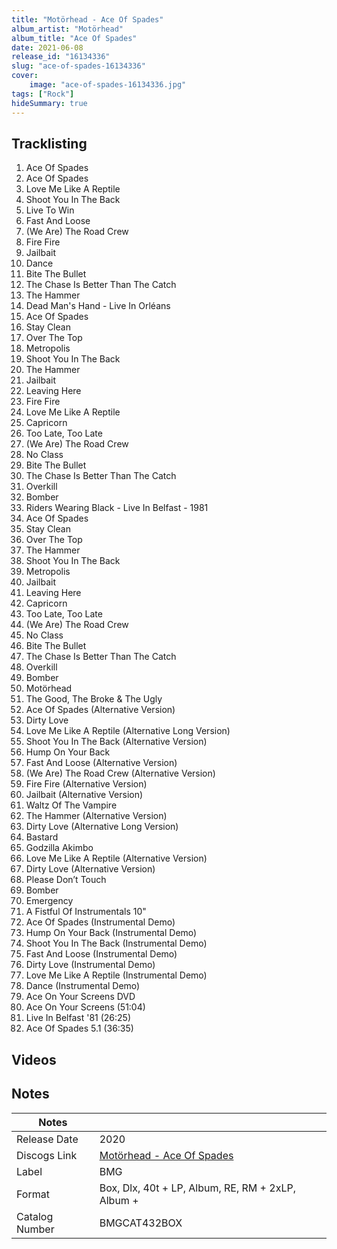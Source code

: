 ```yaml
---
title: "Motörhead - Ace Of Spades"
album_artist: "Motörhead"
album_title: "Ace Of Spades"
date: 2021-06-08
release_id: "16134336"
slug: "ace-of-spades-16134336"
cover:
    image: "ace-of-spades-16134336.jpg"
tags: ["Rock"]
hideSummary: true
---
```


## Tracklisting
1. Ace Of Spades
2. Ace Of Spades 
3. Love Me Like A Reptile
4. Shoot You In The Back
5.  Live To Win 
6. Fast And Loose
7. (We Are) The Road Crew
8. Fire Fire
9. Jailbait
10. Dance
11. Bite The Bullet
12. The Chase Is Better Than The Catch
13. The Hammer
14. Dead Man's Hand - Live In Orléans
15. Ace Of Spades
16. Stay Clean
17. Over The Top
18. Metropolis
19. Shoot You In The Back
20. The Hammer
21. Jailbait
22. Leaving Here
23. Fire Fire
24. Love Me Like A Reptile
25. Capricorn
26. Too Late, Too Late
27. (We Are) The Road Crew
28. No Class
29. Bite The Bullet
30. The Chase Is Better Than The Catch
31. Overkill
32. Bomber
33. Riders Wearing Black - Live In Belfast - 1981
34. Ace Of Spades
35. Stay Clean
36. Over The Top
37. The Hammer
38. Shoot You In The Back
39. Metropolis
40. Jailbait
41. Leaving Here
42. Capricorn
43. Too Late, Too Late
44. (We Are) The Road Crew
45. No Class
46. Bite The Bullet
47. The Chase Is Better Than The Catch
48. Overkill
49. Bomber
50. Motörhead
51. The Good, The Broke & The Ugly
52. Ace Of Spades (Alternative Version)
53. Dirty Love
54. Love Me Like A Reptile (Alternative Long Version)
55. Shoot You In The Back (Alternative Version)
56. Hump On Your Back
57. Fast And Loose (Alternative Version)
58. (We Are) The Road Crew (Alternative Version)
59. Fire Fire (Alternative Version)
60. Jailbait (Alternative Version)
61. Waltz Of The Vampire
62. The Hammer (Alternative Version)
63. Dirty Love (Alternative Long Version)
64. Bastard
65. Godzilla Akimbo
66. Love Me Like A Reptile (Alternative Version)
67. Dirty Love (Alternative Version)
68. Please Don’t Touch
69. Bomber
70. Emergency
71. A Fistful Of Instrumentals 10"
72. Ace Of Spades (Instrumental Demo)
73. Hump On Your Back (Instrumental Demo)
74. Shoot You In The Back (Instrumental Demo)
75. Fast And Loose (Instrumental Demo)
76. Dirty Love (Instrumental Demo)
77. Love Me Like A Reptile (Instrumental Demo)
78. Dance (Instrumental Demo)
79. Ace On Your Screens DVD
80. Ace On Your Screens (51:04)
81. Live In Belfast '81 (26:25)
82. Ace Of Spades 5.1 (36:35)

## Videos


## Notes

| Notes          |             |
| ---------------| ----------- |
| Release Date   | 2020 |
| Discogs Link   | [Motörhead - Ace Of Spades](https://www.discogs.com/release/16134336) |
| Label          | BMG |
| Format         | Box, Dlx, 40t + LP, Album, RE, RM + 2xLP, Album +  |
| Catalog Number | BMGCAT432BOX |

